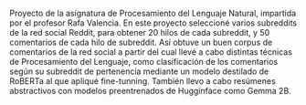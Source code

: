 Proyecto de la asignatura de Procesamiento del Lenguaje Natural, impartida por el profesor Rafa Valencia. En este proyecto seleccioné varios subreddits de la red social Reddit, para obtener 20 hilos de cada subreddit, y 
50 comentarios de cada hilo de subreddit. Así obtuve un buen corpus de comentarios de la red social a partir del cual llevé a cabo distintas técnicas de Procesamiento del Lenguaje, como clasificación de los comentarios
según su subreddit de pertenencia mediante un modelo destilado de RoBERTa al que apliqué fine-tunning. También llevo a cabo resúmenes abstractivos con modelos preentrenados de Hugginface como Gemma 2B.
